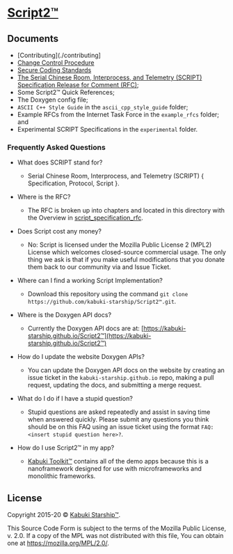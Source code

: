 # [Script2™](../)

## Documents

* [Contributing](./contributing]
* [Change Control Procedure](./change_control_procedure)
* [Secure Coding Standards](./standard_for_secure_coding)
* [The Serial Chinese Room, Interprocess, and Telemetry (SCRIPT) Specification Release for Comment (RFC)](https://github.com/kabuki-starship/Script2™/blob/master/docs/script_specification);
* Some Script2™ Quick References;
* The Doxygen config file;
* `ASCII C++ Style Guide` in the `ascii_cpp_style_guide` folder;
* Example RFCs from the Internet Task Force in the `example_rfcs` folder; and
* Experimental SCRIPT Specifications in the `experimental` folder.

### Frequently Asked Questions

* What does SCRIPT stand for?
  * Serial Chinese Room, Interprocess, and Telemetry (SCRIPT) { Specification, Protocol, Script }.

* Where is the RFC?
  * The RFC is broken up into chapters and located in this directory with the Overview in [script_specification_rfc](script_specification_rfc).

* Does Script cost any money?
  * No: Script is licensed under the Mozilla Public License 2 (MPL2) License which welcomes closed-source commercial usage. The only thing we ask is that if you make useful modifications that you donate them back to our community via and Issue Ticket.

* Where can I find a working Script Implementation?
  * Download this repository using the command `git clone https://github.com/kabuki-starship/Script2™.git`.

* Where is the Doxygen API docs?
  * Currently the Doxygen API docs are at: [https://kabuki-starship.github.io/Script2™](https://kabuki-starship.github.io/Script2™)

* How do I update the website Doxygen APIs?
  * You can update the Doxygen API docs on the website by creating an issue ticket in the `kabuki-starship.github.io` repo, making a pull request, updating the docs, and submitting a merge request.

* What do I do if I have a stupid question?
  * Stupid questions are asked repeatedly and assist in saving time when answered quickly. Please submit any questions you think should be on this FAQ using an issue ticket using the format `FAQ:<insert stupid question here>?`.

* How do I use Script2™ in my app?
  * [Kabuki Toolkit™](https://github.com/kabuki-starship/kabuki_toolkit) contains all of the demo apps because this is a nanoframework designed for use with microframeworks and monolithic frameworks.

## License

Copyright 2015-20 © [Kabuki Starship™](https://kabukistarship.com).

This Source Code Form is subject to the terms of the Mozilla Public License, v. 2.0. If a copy of the MPL was not distributed with this file, You can obtain one at <https://mozilla.org/MPL/2.0/>.
